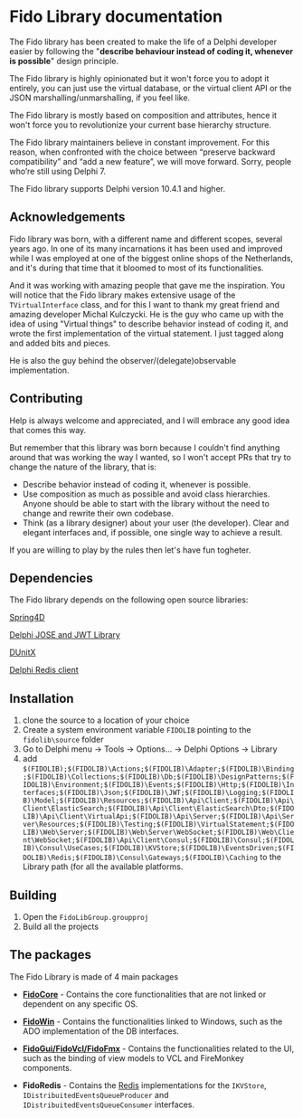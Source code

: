 

# Fido Library documentation

The Fido library has been created to make the life of a Delphi developer easier by following the "**describe behaviour instead of coding it, whenever is possible**" design principle.

The Fido library is highly opinionated but it won't force you to adopt it entirely, you can just use the virtual database, or the virtual client API or the JSON marshalling/unmarshalling, if you feel like.

The Fido library is mostly based on composition and attributes, hence it won't force you to revolutionize your current base hierarchy structure.

The Fido library maintainers believe in constant improvement. For this reason, when confronted with the choice between “preserve backward compatibility” and “add a new feature”, we will move forward. Sorry, people who’re still using Delphi 7.

The Fido library supports Delphi version 10.4.1 and higher. 

## Acknowledgements

Fido library was born, with a different name and different scopes, several years ago. In one of its many incarnations it has been used and improved while I was employed at one of the biggest online shops of the Netherlands, and it's during that time that it bloomed to most of its functionalities.

And it was working with amazing people that gave me the inspiration. You will notice that the Fido library makes extensive usage of the `TVirtualInterface` class, and for this I want to thank my great friend and amazing developer Michal Kulczycki. He is the guy who came up with the idea of using "Virtual things" to describe behavior instead of coding it, and wrote the first implementation of the virtual statement. I just tagged along and added bits and pieces. 

He is also the guy behind the observer/(delegate)observable implementation.

## Contributing

Help is always welcome and appreciated, and I will embrace any good idea that comes this way.

But remember that this library was born because I couldn't find anything around that was working the way I wanted, so I won't accept PRs that try to change the nature of the library, that is:

- Describe behavior instead of coding it, whenever is possible.
- Use composition as much as possible and avoid class hierarchies. Anyone should be able to start with the library without the need to change and rewrite their own codebase.
- Think (as a library designer) about your user (the developer). Clear and elegant interfaces and, if possible, one single way to achieve a result.

If you are willing to play by the rules then let's have fun togheter. 

## Dependencies

The Fido library depends on the following open source libraries:

[Spring4D](https://bitbucket.org/sglienke/spring4d/src/master/)

[Delphi JOSE and JWT Library](https://github.com/paolo-rossi/delphi-jose-jwt)

[DUnitX](https://github.com/VSoftTechnologies/DUnitX)

[Delphi Redis client](https://github.com/danieleteti/delphiredisclient)

## Installation

1) clone the source to a location of your choice
2) Create a system environment variable `FIDOLIB` pointing to the `fidolib\source` folder
3) Go to Delphi menu -> Tools -> Options... -> Delphi Options  -> Library
4) add `$(FIDOLIB);$(FIDOLIB)\Actions;$(FIDOLIB)\Adapter;$(FIDOLIB)\Binding;$(FIDOLIB)\Collections;$(FIDOLIB)\Db;$(FIDOLIB)\DesignPatterns;$(FIDOLIB)\Environment;$(FIDOLIB)\Events;$(FIDOLIB)\Http;$(FIDOLIB)\Interfaces;$(FIDOLIB)\Json;$(FIDOLIB)\JWT;$(FIDOLIB)\Logging;$(FIDOLIB)\Model;$(FIDOLIB)\Resources;$(FIDOLIB)\Api\Client;$(FIDOLIB)\Api\Client\ElasticSearch;$(FIDOLIB)\Api\Client\ElasticSearch\Dto;$(FIDOLIB)\Api\Client\VirtualApi;$(FIDOLIB)\Api\Server;$(FIDOLIB)\Api\Server\Resources;$(FIDOLIB)\Testing;$(FIDOLIB)\VirtualStatement;$(FIDOLIB)\Web\Server;$(FIDOLIB)\Web\Server\WebSocket;$(FIDOLIB)\Web\Client\WebSocket;$(FIDOLIB)\Api\Client\Consul;$(FIDOLIB)\Consul;$(FIDOLIB)\Consul\UseCases;$(FIDOLIB)\KVStore;$(FIDOLIB)\EventsDriven;$(FIDOLIB)\Redis;$(FIDOLIB)\Consul\Gateways;$(FIDOLIB)\Caching` to the Library path (for all the available platforms.

## Building

1) Open the `FidoLibGroup.groupproj`
2) Build all the projects

## The packages

The Fido Library is made of 4 main packages

- **[FidoCore](./FidoCore.md)** - Contains the core functionalities that are not linked or dependent on any specific OS.

- **[FidoWin](./FidoWin.md)** - Contains the functionalities linked to Windows, such as the ADO implementation of the DB interfaces.

- **[FidoGui/FidoVcl/FidoFmx](./FidoGui.md)** - Contains the functionalities related to the UI, such as the binding of view models to VCL and FireMonkey components.

- **FidoRedis** - Contains the [Redis](https://redis.io/) implementations for the `IKVStore`, `IDistribuitedEventsQueueProducer` and `IDistribuitedEventsQueueConsumer` interfaces. 

  

